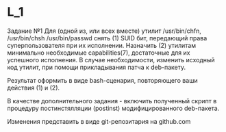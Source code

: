 # L_1
Задание №1
Для (одной из, или всех вместе) утилит /usr/bin/chfn, /usr/bin/chsh /usr/bin/passwd снять (1) SUID бит, передающий права суперпользователя при их исполнении. Назначить (2) утилитам минимально необходимые capabilities(7), достаточные для их успешного исполнения. В случае необходимости, изменить исходный код утилит, при помощи прикладывания патча к deb-пакету.

Результат оформить в виде bash-сценария, повторяющего ваши действия (1) и (2).

В качестве дополнительного задания - включить полученный скрипт в процедуру постинстялляции (postinst) модифицированного deb-пакета.

Изменения представить в виде git-репозитария на github.com
